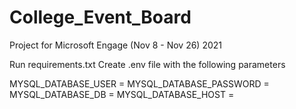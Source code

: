 # College_Event_Board
Project for Microsoft Engage (Nov 8 - Nov 26) 2021

Run requirements.txt
Create .env file with the following parameters

MYSQL_DATABASE_USER = 
MYSQL_DATABASE_PASSWORD = 
MYSQL_DATABASE_DB = 
MYSQL_DATABASE_HOST = 
